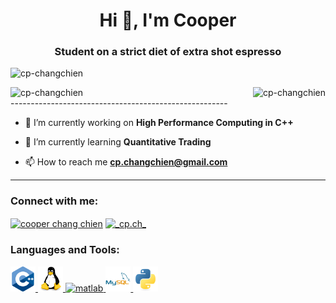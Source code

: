 <h1 align="center">Hi 👋, I'm Cooper</h1>
<h3 align="center">Student on a strict diet of extra shot espresso</h3>

<p align="left"> <img src="https://komarev.com/ghpvc/?username=cp-changchien&label=Profile%20views&color=0e75b6&style=flat" alt="cp-changchien" /> </p>

<div>
  <img align="left" src="https://github-readme-stats.vercel.app/api?username=cp-changchien&show_icons=true&theme=dark&locale=en" alt="cp-changchien" />
  <img align="right" src="https://github-readme-streak-stats.herokuapp.com/?user=cp-changchien&" alt="cp-changchien" />
</div> 

<br>
------------------------------------------------------

- 🔭 I’m currently working on **High Performance Computing in C++**

- 🌱 I’m currently learning **Quantitative Trading**

- 📫 How to reach me **cp.changchien@gmail.com**

------------------------------------------------------


<h3 align="left">Connect with me:</h3>
<p align="left">
<a href="https://linkedin.com/in/cooper chang chien" target="blank"><img align="center" src="https://raw.githubusercontent.com/rahuldkjain/github-profile-readme-generator/master/src/images/icons/Social/linked-in-alt.svg" alt="cooper chang chien" height="30" width="40" /></a>
<a href="https://instagram.com/_cp.ch_" target="blank"><img align="center" src="https://raw.githubusercontent.com/rahuldkjain/github-profile-readme-generator/master/src/images/icons/Social/instagram.svg" alt="_cp.ch_" height="30" width="40" /></a>
</p>

<h3 align="left">Languages and Tools:</h3>
<p align="left"> <a href="https://www.w3schools.com/cpp/" target="_blank" rel="noreferrer"> <img src="https://raw.githubusercontent.com/devicons/devicon/master/icons/cplusplus/cplusplus-original.svg" alt="cplusplus" width="40" height="40"/> </a> <a href="https://www.linux.org/" target="_blank" rel="noreferrer"> <img src="https://raw.githubusercontent.com/devicons/devicon/master/icons/linux/linux-original.svg" alt="linux" width="40" height="40"/> </a> <a href="https://www.mathworks.com/" target="_blank" rel="noreferrer"> <img src="https://upload.wikimedia.org/wikipedia/commons/2/21/Matlab_Logo.png" alt="matlab" width="40" height="40"/> </a> <a href="https://www.mysql.com/" target="_blank" rel="noreferrer"> <img src="https://raw.githubusercontent.com/devicons/devicon/master/icons/mysql/mysql-original-wordmark.svg" alt="mysql" width="40" height="40"/> </a> <a href="https://www.python.org" target="_blank" rel="noreferrer"> <img src="https://raw.githubusercontent.com/devicons/devicon/master/icons/python/python-original.svg" alt="python" width="40" height="40"/> </a> </p>




